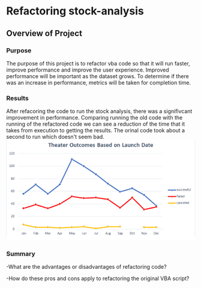 # Refactoring stock-analysis

## Overview of Project

### Purpose
The purpose of this project is to refactor vba code so that it will run faster, improve performance and improve the user experience. Improved performance will be important as the dataset grows. To determine if there was an increase in performance, metrics will be taken for completion time.
### Results
After refacoring the code to run the stock analysis, there was a signifivcant improvement in performance. Comparing running the old code with the running of the refactored code we can see a reduction of the time that it takes from execution to getting the results. 
The orinal code took about a second to run which doesn't seem bad.![This is an image](https://github.com/chsaporito/kickstarter-analysis/blob/main/resources/Theater_Outcomes_vs_Launch.png)

### Summary

-What are the advantages or disadvantages of refactoring code?

-How do these pros and cons apply to refactoring the original VBA script?
